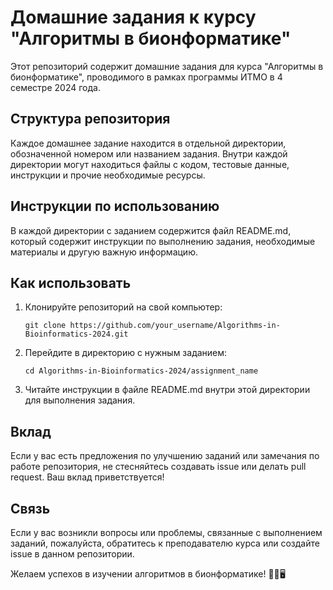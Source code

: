 # Домашние задания к курсу "Алгоритмы в бионформатике"

Этот репозиторий содержит домашние задания для курса "Алгоритмы в бионформатике", проводимого в рамках программы ИТМО в 4 семестре 2024 года.

## Структура репозитория

Каждое домашнее задание находится в отдельной директории, обозначенной номером или названием задания. Внутри каждой директории могут находиться файлы с кодом, тестовые данные, инструкции и прочие необходимые ресурсы.

## Инструкции по использованию

В каждой директории с заданием содержится файл README.md, который содержит инструкции по выполнению задания, необходимые материалы и другую важную информацию.

## Как использовать

1. Клонируйте репозиторий на свой компьютер:

    ```
    git clone https://github.com/your_username/Algorithms-in-Bioinformatics-2024.git
    ```

2. Перейдите в директорию с нужным заданием:

    ```
    cd Algorithms-in-Bioinformatics-2024/assignment_name
    ```

3. Читайте инструкции в файле README.md внутри этой директории для выполнения задания.

## Вклад

Если у вас есть предложения по улучшению заданий или замечания по работе репозитория, не стесняйтесь создавать issue или делать pull request. Ваш вклад приветствуется!

## Связь

Если у вас возникли вопросы или проблемы, связанные с выполнением заданий, пожалуйста, обратитесь к преподавателю курса или создайте issue в данном репозитории.

Желаем успехов в изучении алгоритмов в бионформатике! 🧬🔬🖥️
